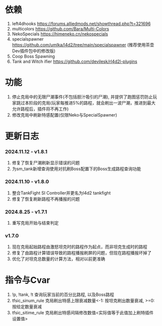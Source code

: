 # 依赖
1.  left4dhooks https://forums.alliedmods.net/showthread.php?t=321696
2.  multicolors https://github.com/Bara/Multi-Colors
3.  NekoSpecials https://himeneko.cn/nekospecials
4.  specialspawner https://github.com/umlka/l4d2/tree/main/specialspawner (推荐使用茶壶Dev插件包中的修改版)
5.  Coop Boss Spawning
6.  Tank and Witch ifier https://github.com/devilesk/rl4d2l-plugins

# 功能
1.  停止克局中的无限尸潮事件(不包括胆汁吸引的尸潮), 并提供了跑图惩罚防止玩家跳过本阶段的克局(玩家每推进5%的路程，就会刷出一波尸潮，推进到最大允许路程后，插件将不再工作)
2.  修改克局中刷新特感配置(仅限Neko与SpecialSpawner)

# 更新日志
### 2024.11.12 - v1.8.1
1.  修复了恢复尸潮刷新显示错误的问题
2.  为sm_tank新增查询使用对抗刷Boss配置下的Boss生成路程查询功能

### 2024.11.10 - v1.8.0
1.  整合TankFight SI Controller并更名为l4d2 tankfight
2.  修复了恢复刷新路程不再播报的问题

### 2024.8.25 - v1.7.1
1.  重写克局开始与结束判定

### v1.7.0
1.  现在克局起始路程由激怒坦克时的路程作为起点，而非坦克生成时的路程
2.  修复了由路程计算错误导致的路程播报刷屏的问题，但现在路程播报坏掉了
3.  优化了对坦克总数量的计算方法，相对以前更准确

# 指令与Cvar
1.  !p, !tank, !t 查询玩家当前的百分比路程, 以及Boss路程
2.  tfsic_sinum_rule 克局刷出特感上限衰减数量<-1: 按坦克刷出数量衰减, >=0: 按给定数量衰减
3.  tfsic_sitime_rule 克局刷出特感间隔修改数值<实际值等于此值加上刷特插件设置值>